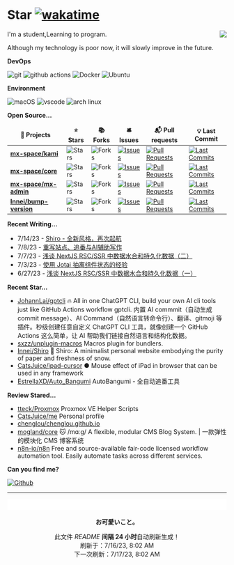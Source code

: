 # Star [![wakatime](https://wakatime.com/badge/user/840d21f8-ccf6-4443-ba54-0b5c2549c2e4.svg)](https://wakatime.com/@840d21f8-ccf6-4443-ba54-0b5c2549c2e4)

<picture>
  <source
    srcset="https://github-readme-stats.vercel.app/api?username=CodeSutendts&show_icons=true&theme=dark"
  />
  <source
    srcset="https://github-readme-stats.vercel.app/api?username=CodeSutendts&show_icons=true"
    media="(prefers-color-scheme: light), (prefers-color-scheme: no-preference)"
  />
  <img src="https://github-readme-stats.vercel.app/api?username=CodeStudents&show_icons=true" align=right />
</picture>


I'm a student,Learning to program.

Although my technology is poor now, it will slowly improve in the future.

**DevOps**

<p>
  <img alt="git" src="https://img.shields.io/badge/-Git-F05032?style=flat-square&logo=git&logoColor=white" />
  <img alt="github actions"
    src="https://img.shields.io/badge/-Github_Actions-2088FF?style=flat-square&logo=github-actions&logoColor=white" />
  <img alt="Docker" src="https://img.shields.io/badge/-Docker-46a2f1?style=flat-square&logo=docker&logoColor=white" />
  <img alt="Ubuntu" src="https://img.shields.io/badge/-Ubuntu-DB652A?style=flat-square&logo=ubuntu&logoColor=white" />
<p>
  
**Environment**
  
<p>
  <img alt="macOS" src="https://img.shields.io/badge/-macOS-333?style=flat-square&logo=apple&logoColor=white" />
  <img alt="vscode" src="https://img.shields.io/badge/Visual%20Studio%20Code-blue?style=flat-square&logo=visual-studio-code&logoColor=ffffff" />
  <img alt="arch linux"src="https://camo.githubusercontent.com/5663f9a4e9d0c47f590d839330c5b4a140a4af82eb3ffb47d130a4dd9c321273/68747470733a2f2f696d672e736869656c64732e696f2f62616467652f2d617263686c696e75782d626c61636b3f7374796c653d666c61742d737175617265266c6f676f3d617263686c696e7578266c6f676f436f6c6f723d626c7565"/>
</p>

<!-- <p align="center">
  <a href="https://github.com/surmon-china/README.md/tree/main/templates/github-top-languages#gh-dark-mode-only">
    <img src="https://readme.app.surmon.me/api/render?template_id=github-top-languages&props.username=innei&props.theme=dark&props.background=transparent&props.count=12&props.columns=4&props.columnGap=66&props.legendSize=6&svg.width=846&svg.height=188">
  </a>
  <a href="https://github.com/surmon-china/README.md/tree/main/templates/github-top-languages#gh-light-mode-only">
    <img src="https://readme.app.surmon.me/api/render?template_id=github-top-languages&props.username=innei&props.background=transparent&props.count=12&props.columns=4&props.columnGap=66&props.legendSize=6&svg.width=846&svg.height=188">
  </a>
</p> -->

**Open Source...**

<table><thead align=center><tr border: none;><td><b>🎁 Projects</b></td><td><b>⭐ Stars</b></td><td><b>📚 Forks</b></td><td><b>🛎 Issues</b></td><td><b>📬 Pull requests</b></td><td><b>💡 Last Commit</b></td></tr></thead><tbody><tr><td><a href=https://github.com/mx-space/kami><b>mx-space/kami</b></a></td><td><img alt=Stars src="https://img.shields.io/github/stars/mx-space/kami?style=flat-square&labelColor=343b41"></td><td><img alt=Forks src="https://img.shields.io/github/forks/mx-space/kami?style=flat-square&labelColor=343b41"></td><td><a href=https://github.com/mx-space/kami/issues target=_blank><img alt=Issues src="https://img.shields.io/github/issues/mx-space/kami?style=flat-square&labelColor=343b41"></a></td><td><a href=https://github.com/mx-space/kami/pulls target=_blank><img alt="Pull Requests"src="https://img.shields.io/github/issues-pr/mx-space/kami?style=flat-square&labelColor=343b41"></a></td><td><a href=https://github.com/mx-space/kami/commits target=_blank><img alt="Last Commits"src="https://img.shields.io/github/last-commit/mx-space/kami?style=flat-square&labelColor=343b41"></a></td></tr><tr><td><a href=https://github.com/mx-space/core><b>mx-space/core</b></a></td><td><img alt=Stars src="https://img.shields.io/github/stars/mx-space/core?style=flat-square&labelColor=343b41"></td><td><img alt=Forks src="https://img.shields.io/github/forks/mx-space/core?style=flat-square&labelColor=343b41"></td><td><a href=https://github.com/mx-space/core/issues target=_blank><img alt=Issues src="https://img.shields.io/github/issues/mx-space/core?style=flat-square&labelColor=343b41"></a></td><td><a href=https://github.com/mx-space/core/pulls target=_blank><img alt="Pull Requests"src="https://img.shields.io/github/issues-pr/mx-space/core?style=flat-square&labelColor=343b41"></a></td><td><a href=https://github.com/mx-space/core/commits target=_blank><img alt="Last Commits"src="https://img.shields.io/github/last-commit/mx-space/core?style=flat-square&labelColor=343b41"></a></td></tr><tr><td><a href=https://github.com/mx-space/mx-admin><b>mx-space/mx-admin</b></a></td><td><img alt=Stars src="https://img.shields.io/github/stars/mx-space/mx-admin?style=flat-square&labelColor=343b41"></td><td><img alt=Forks src="https://img.shields.io/github/forks/mx-space/mx-admin?style=flat-square&labelColor=343b41"></td><td><a href=https://github.com/mx-space/mx-admin/issues target=_blank><img alt=Issues src="https://img.shields.io/github/issues/mx-space/mx-admin?style=flat-square&labelColor=343b41"></a></td><td><a href=https://github.com/mx-space/mx-admin/pulls target=_blank><img alt="Pull Requests"src="https://img.shields.io/github/issues-pr/mx-space/mx-admin?style=flat-square&labelColor=343b41"></a></td><td><a href=https://github.com/mx-space/mx-admin/commits target=_blank><img alt="Last Commits"src="https://img.shields.io/github/last-commit/mx-space/mx-admin?style=flat-square&labelColor=343b41"></a></td></tr><tr><td><a href=https://github.com/Innei/bump-version><b>Innei/bump-version</b></a></td><td><img alt=Stars src="https://img.shields.io/github/stars/Innei/bump-version?style=flat-square&labelColor=343b41"></td><td><img alt=Forks src="https://img.shields.io/github/forks/Innei/bump-version?style=flat-square&labelColor=343b41"></td><td><a href=https://github.com/Innei/bump-version/issues target=_blank><img alt=Issues src="https://img.shields.io/github/issues/Innei/bump-version?style=flat-square&labelColor=343b41"></a></td><td><a href=https://github.com/Innei/bump-version/pulls target=_blank><img alt="Pull Requests"src="https://img.shields.io/github/issues-pr/Innei/bump-version?style=flat-square&labelColor=343b41"></a></td><td><a href=https://github.com/Innei/bump-version/commits target=_blank><img alt="Last Commits"src="https://img.shields.io/github/last-commit/Innei/bump-version?style=flat-square&labelColor=343b41"></a></td></tr></tbody></table>


**Recent Writing...**

<ul><li><span>7/14/23 - <a href=https://innei.ren/posts/design/new-website-design-about-shiro>Shiro - 全新风格，再次起航</a></span></li><li><span>7/8/23 - <a href=https://innei.ren/notes/150>重写站点、追番与AI辅助写作</a></span></li><li><span>7/7/23 - <a href=https://innei.ren/posts/programming/nextjs-rsc-ssr-data-hydration-persistence-two>浅谈 NextJS RSC/SSR 中数据水合和持久化数据（二）</a></span></li><li><span>7/3/23 - <a href=https://innei.ren/posts/programming/jotai-experience-with-component-state-abstraction>使用 Jotai 抽离组件状态的经验</a></span></li><li><span>6/27/23 - <a href=https://innei.ren/posts/programming/nextjs-rsc-ssr-data-hydration-persistence>浅谈 NextJS RSC/SSR 中数据水合和持久化数据（一）</a></span></li></ul>

**Recent Star...**

<ul><li><a href=https://github.com/JohannLai/gptcli>JohannLai/gptcli</a><span> 🔥 All in one ChatGPT CLI, build your own AI cli tools just like GitHub Actions workflow gptcli. 内置 AI commmit（自动生成 commit message）、AI Command（自然语言转命令行）、翻译、gitmoji 等插件。秒级创建任意自定义 ChatGPT CLI 工具，就像创建一个 GitHub Actions 这么简单，让 AI 帮助我们链接自然语言和结构化数据。</span></li><li><a href=https://github.com/sxzz/unplugin-macros>sxzz/unplugin-macros</a><span> Macros plugin for bundlers.</span></li><li><a href=https://github.com/Innei/Shiro>Innei/Shiro</a><span> 📜 Shiro: A minimalist personal website embodying the purity of paper and freshness of snow.</span></li><li><a href=https://github.com/CatsJuice/ipad-cursor>CatsJuice/ipad-cursor</a><span> ● Mouse effect of iPad in browser that can be used in any framework</span></li><li><a href=https://github.com/EstrellaXD/Auto_Bangumi>EstrellaXD/Auto_Bangumi</a><span> AutoBangumi - 全自动追番工具</span></li></ul>

**Review Stared...**

<ul><li><a href=https://github.com/tteck/Proxmox>tteck/Proxmox</a><span> Proxmox VE Helper Scripts</span></li><li><a href=https://github.com/CatsJuice/me>CatsJuice/me</a><span> Personal profile</span></li><li><a href=https://github.com/chenglou/chenglou.github.io>chenglou/chenglou.github.io</a></li><li><a href=https://github.com/mogland/core>mogland/core</a><span> 🐱 /mɑːɡ/ A flexible, modular CMS Blog System. | 一款弹性的模块化 CMS 博客系统</span></li><li><a href=https://github.com/n8n-io/n8n>n8n-io/n8n</a><span> Free and source-available fair-code licensed workflow automation tool. Easily automate tasks across different services.</span></li></ul>

**Can you find me?**

<p><a href="https://github.com/CodeSutendts" target="_blank"><img alt="Github" src="https://img.shields.io/badge/GitHub-%2312100E.svg?&style=for-the-badge&logo=Github&logoColor=white" /></a> 

---

<img src="./sponsorkit/sponsors.svg" />

<p align=center><strong>お可愛いこと。</strong></p>
<p align=center>此文件 <i>README</i> <b>间隔 24 小时</b>自动刷新生成！<br>刷新于：7/16/23, 8:02 AM<br>下一次刷新：7/17/23, 8:02 AM</p>

